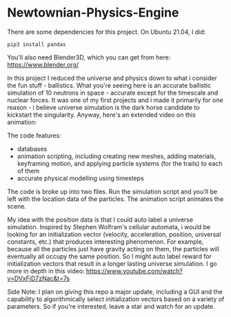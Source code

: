# Newtownian-Physics-Engine

There are some dependencies for this project. On Ubuntu 21.04, I did:

```
pip3 install pandas
```

You'll also need Blender3D, which you can get from here: https://www.blender.org/

In this project I reduced the universe and physics down to what i consider the fun stuff - ballistics. What you're seeing here is an accurate ballistic simulation of 10 neutrons in space - accurate except for the timescale and nuclear forces. It was one of my first projects and i made it primarily for one reason - i believe universe simulation is the dark horse candidate to kickstart the singularity. Anyway, here's an extended video on this animation:

The code features:

- databases
- animation scripting, including creating new meshes, adding materials, keyframing motion, and applying particle systems (for the trails) to each of them
- accurate physical modelling using timesteps

The code is broke up into two files. Run the simulation script and you'll be left with the location data of the particles. The animation script animates the scene. 

My idea with the position data is that I could auto label a universe simulation. Inspired by Stephen Wolfram's cellular automata, i would be looking for an initialization vector (velocity, acceleration, position, universal constants, etc.) that produces interesting phenomenon. For example, because all the particles just have gravity acting on them, the particles will eventually all occupy the same position. So I might auto label reward for initialization vectors that result in a longer lasting universe simulation. I go more in depth in this video: https://www.youtube.com/watch?v=DVxFjD7zNac&t=7s

Side Note: I plan on giving this repo a major update, including a GUI and the capability to algorithmically select initialization vectors based on a variety of parameters. So if you're interested, leave a star and watch for an update.
